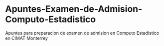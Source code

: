 # Apuntes-Examen-de-Admision-Computo-Estadistico
Apuntes para preparacion de examen de admision en Computo Estadistico en CIMAT Monterrey
